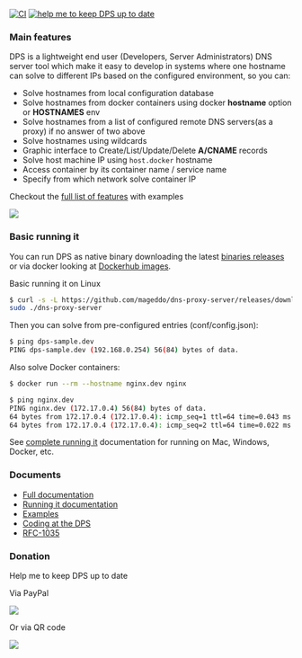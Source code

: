 [![CI](https://github.com/mageddo/dns-proxy-server/actions/workflows/ci.yml/badge.svg)](https://github.com/mageddo/dns-proxy-server/actions/workflows/ci.yml)
[![help me to keep DPS up to date][7]][6]

### Main features

DPS is a lightweight end user (Developers, Server Administrators) DNS server tool 
which make it easy to develop in systems where one hostname can solve to different IPs based 
on the configured environment, so you can:

* Solve hostnames from local configuration database
* Solve hostnames from docker containers using docker **hostname** option or **HOSTNAMES** env
* Solve hostnames from a list of configured remote DNS servers(as a proxy) if no answer of two above
* Solve hostnames using wildcards
* Graphic interface to Create/List/Update/Delete **A/CNAME** records
* Solve host machine IP using `host.docker` hostname
* Access container by its container name / service name
* Specify from which network solve container IP 

Checkout the [full list of features][4] with examples

![](https://i.imgur.com/aR9dl0O.png)

### Basic running it 

You can run DPS as native binary downloading the latest [binaries releases][2] 
or via docker looking at [Dockerhub images][3].

Basic running it on Linux
```bash
$ curl -s -L https://github.com/mageddo/dns-proxy-server/releases/download/3.7.0/dns-proxy-server-linux-amd64-3.7.0.tgz | tar -vzx &&\
sudo ./dns-proxy-server
```

Then you can solve from pre-configured entries (conf/config.json): 
```bash
$ ping dps-sample.dev
PING dps-sample.dev (192.168.0.254) 56(84) bytes of data.
```

Also solve Docker containers:
```bash
$ docker run --rm --hostname nginx.dev nginx

$ ping nginx.dev
PING nginx.dev (172.17.0.4) 56(84) bytes of data.
64 bytes from 172.17.0.4 (172.17.0.4): icmp_seq=1 ttl=64 time=0.043 ms
64 bytes from 172.17.0.4 (172.17.0.4): icmp_seq=2 ttl=64 time=0.022 ms
```

See [complete running it][5] documentation for running on Mac, Windows, Docker, etc.

### Documents
* [Full documentation](http://mageddo.github.io/dns-proxy-server/)
* [Running it documentation][5]
* [Examples](https://github.com/mageddo/dns-proxy-server/tree/master/examples)
* [Coding at the DPS](http://mageddo.github.io/dns-proxy-server/latest/en/5-developing/)
* [RFC-1035][1]

### Donation
Help me to keep DPS up to date

Via PayPal

[![][7]][6]

Or via QR code

![](https://i.imgur.com/LmN7g2j.png)

[1]: https://www.ietf.org/rfc/rfc1035.txt 
[2]: https://github.com/mageddo/dns-proxy-server/releases
[3]: https://hub.docker.com/r/defreitas/dns-proxy-server
[4]: http://mageddo.github.io/dns-proxy-server/latest/en/2-features/
[5]: http://mageddo.github.io/dns-proxy-server/latest/en/1-getting-started/running-it/
[6]: https://www.paypal.com/cgi-bin/webscr?cmd=_s-xclick&hosted_button_id=PYFAZCXL442B6&source=url
[7]: https://www.paypalobjects.com/en_US/i/btn/btn_donate_SM.gif
